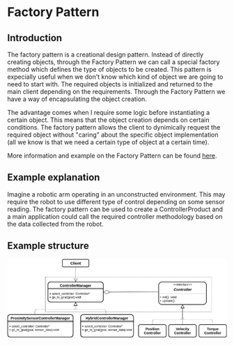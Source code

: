 # Factory Pattern

## Introduction
The factory pattern is a creational design pattern.
Instead of directly creating objects, through the Factory Pattern we can call a special factory method which defines the type of objects to be created.
This pattern is expecially useful when we don't know which kind of object we are going to need to start with. The required objects is initialized and returned to the main client depending on the requirements. Through the Factory Pattern we have a way of encapsulating the object creation.

The advantage comes when I require some logic before instantiating a certain object. This means that the object creation depends on certain conditions. The factory pattern allows the client to dynimically request the required object without "caring" about the specific object implementation (all we know is that we need a certain type of object at a certain time).

More information and example on the Factory Pattern can be found [here](https://refactoring.guru/design-patterns/factory_method).

## Example explanation
Imagine a robotic arm operating in an unconstructed environment. This may require the robot to use different type of control depending on some sensor reading. The factory pattern can be used to create a ControllerProduct and a main application could call the required controller methodology based on the data collected from the robot.

## Example structure
![image](https://github.com/giusebar/design_patterns_robotics/blob/master/factory_pattern/images/factory_pattern.png?raw=true)
